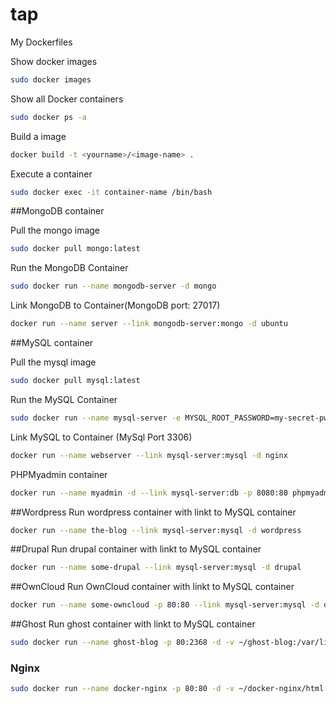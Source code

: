 # tap
My Dockerfiles

Show docker images
``` bash
sudo docker images
```

Show all Docker containers
``` bash
sudo docker ps -a
```
Build a image
``` bash
docker build -t <yourname>/<image-name> .
```
Execute a container
```bash
sudo docker exec -it container-name /bin/bash
```

##MongoDB container

Pull the mongo image
```bash
sudo docker pull mongo:latest
```

Run the MongoDB Container
```bash
sudo docker run --name mongodb-server -d mongo
```

Link MongoDB to Container(MongoDB port: 27017)
```bash
docker run --name server --link mongodb-server:mongo -d ubuntu
```

##MySQL container

Pull the mysql image
```bash
sudo docker pull mysql:latest
```

Run the MySQL Container
```bash
sudo docker run --name mysql-server -e MYSQL_ROOT_PASSWORD=my-secret-pw -d mysql
```

Link MySQL to Container (MySql Port 3306)
```bash
docker run --name webserver --link mysql-server:mysql -d nginx
```

PHPMyadmin container
```bash
docker run --name myadmin -d --link mysql-server:db -p 8080:80 phpmyadmin/phpmyadmin
```

##Wordpress
Run wordpress container with linkt to MySQL container
```bash
docker run --name the-blog --link mysql-server:mysql -d wordpress
```

##Drupal
Run drupal container with linkt to MySQL container
```bash
docker run --name some-drupal --link mysql-server:mysql -d drupal
```

##OwnCloud
Run OwnCloud container with linkt to MySQL container
```bash
docker run --name some-owncloud -p 80:80 --link mysql-server:mysql -d owncloud:8.1  
```

##Ghost
Run ghost container with linkt to MySQL container
```bash
sudo docker run --name ghost-blog -p 80:2368 -d -v ~/ghost-blog:/var/lib/ghost ghost
```

### Nginx
```bash
sudo docker run --name docker-nginx -p 80:80 -d -v ~/docker-nginx/html:/usr/share/nginx/html nginx
```
